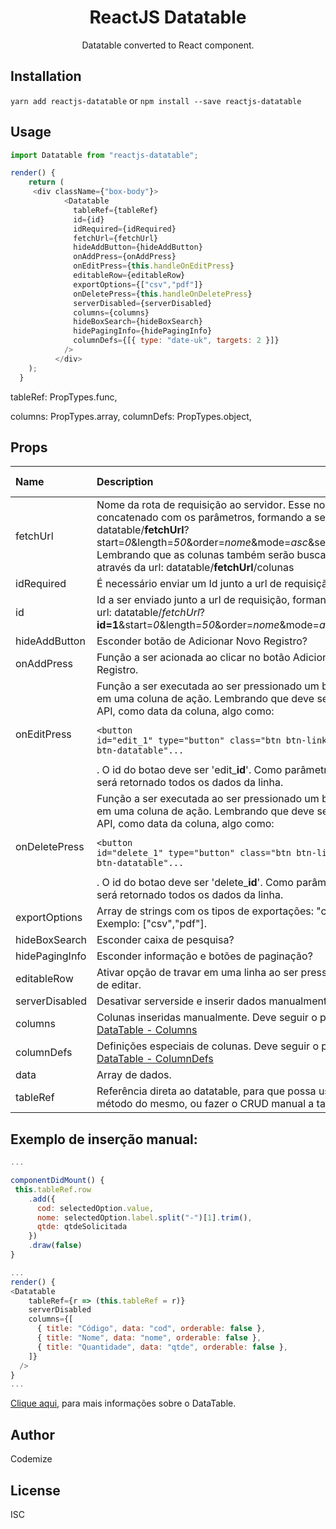 <h1 align="center">
  ReactJS Datatable
</h1>

<div align="center">
Datatable converted to React component.
</div>

## Installation

`yarn add reactjs-datatable`
or
`npm install --save reactjs-datatable`

## Usage

```javascript
import Datatable from "reactjs-datatable";

render() {
    return (
     <div className={"box-body"}>
            <Datatable
              tableRef={tableRef}
              id={id}
              idRequired={idRequired}
              fetchUrl={fetchUrl}
              hideAddButton={hideAddButton}
              onAddPress={onAddPress}
              onEditPress={this.handleOnEditPress}
              editableRow={editableRow}
              exportOptions={["csv","pdf"]}
              onDeletePress={this.handleOnDeletePress}
              serverDisabled={serverDisabled}
              columns={columns}
              hideBoxSearch={hideBoxSearch}
              hidePagingInfo={hidePagingInfo}
              columnDefs={[{ type: "date-uk", targets: 2 }]}
            />
          </div>
    );
  }
```

tableRef: PropTypes.func,

columns: PropTypes.array,
columnDefs: PropTypes.object,

## Props

| Name           | Description                                                                                                                                                                                                                                                                                                                                                                 | Type     | Required | Default Value |
| :------------- | :-------------------------------------------------------------------------------------------------------------------------------------------------------------------------------------------------------------------------------------------------------------------------------------------------------------------------------------------------------------------------- | :------- | :------: | :-----------: |
| fetchUrl       | Nome da rota de requisição ao servidor. Esse nome será concatenado com os parâmetros, formando a seguinte url: datatable/**fetchUrl**?start=_0_&length=_50_&order=_nome_&mode=_asc_&search=_Ativo_. Lembrando que as colunas também serão buscadas do servidor através da url: datatable/**fetchUrl**/colunas                                                               | String   |          |               |
| idRequired     | É necessário enviar um Id junto a url de requisição?                                                                                                                                                                                                                                                                                                                        | Boolean  |          |     false     |
| id             | Id a ser enviado junto a url de requisição, formando a seguinte url: datatable/_fetchUrl_?**id=1**&start=_0_&length=_50_&order=_nome_&mode=_asc_&search=_Ativo_                                                                                                                                                                                                             | String   |          |               |
| hideAddButton  | Esconder botão de Adicionar Novo Registro?                                                                                                                                                                                                                                                                                                                                  | Boolean  |          |     false     |
| onAddPress     | Função a ser acionada ao clicar no botão Adicionar Novo Registro.                                                                                                                                                                                                                                                                                                           | Function |          |               |
| onEditPress    | Função a ser executada ao ser pressionado um botão de editar em uma coluna de ação. Lembrando que deve ser retornado da API, como data da coluna, algo como: <pre><code><button id="edit_1" type="button" class="btn btn-link btn-datatable"...</pre></code>. O id do botao deve ser 'edit\_**id**'. Como parâmetro da função, será retornado todos os dados da linha.      | Function |          |               |
| onDeletePress  | Função a ser executada ao ser pressionado um botão de deletar em uma coluna de ação. Lembrando que deve ser retornado da API, como data da coluna, algo como: <pre><code><button id="delete_1" type="button" class="btn btn-link btn-datatable"...</pre></code>. O id do botao deve ser 'delete\_**id**'. Como parâmetro da função, será retornado todos os dados da linha. | Function |          |               |
| exportOptions  | Array de strings com os tipos de exportações: "csv" e "pdf". Exemplo: ["csv","pdf"].                                                                                                                                                                                                                                                                                        | Array    |          |               |
| hideBoxSearch  | Esconder caixa de pesquisa?                                                                                                                                                                                                                                                                                                                                                 | Boolean  |          |     false     |
| hidePagingInfo | Esconder informação e botões de paginação?                                                                                                                                                                                                                                                                                                                                  | Boolean  |          |     false     |
| editableRow    | Ativar opção de travar em uma linha ao ser pressionado o botão de editar.                                                                                                                                                                                                                                                                                                   | Boolean  |          |     false     |
| serverDisabled | Desativar serverside e inserir dados manualmente a tabela?                                                                                                                                                                                                                                                                                                                  | Boolean  |          |     false     |
| columns        | Colunas inseridas manualmente. Deve seguir o padrão do [DataTable - Columns](https://datatables.net/reference/option/columns)                                                                                                                                                                                                                                               | Object   |          |               |
| columnDefs     | Definições especiais de colunas. Deve seguir o padrão do [DataTable - ColumnDefs](https://datatables.net/reference/option/columnDefs)                                                                                                                                                                                                                                       | Object   |          |               |
| data           | Array de dados.                                                                                                                                                                                                                                                                                                                                                             | Array    |          |               |
| tableRef       | Referência direta ao datatable, para que possa usar qualquer método do mesmo, ou fazer o CRUD manual a tabela.                                                                                                                                                                                                                                                              | Object   |          |               |

## Exemplo de inserção manual:

```javascript
...

componentDidMount() {
 this.tableRef.row
    .add({
      cod: selectedOption.value,
      nome: selectedOption.label.split("-")[1].trim(),
      qtde: qtdeSolicitada
    })
    .draw(false)
}

...
render() {
<Datatable
    tableRef={r => (this.tableRef = r)}
    serverDisabled
    columns={[
      { title: "Código", data: "cod", orderable: false },
      { title: "Nome", data: "nome", orderable: false },
      { title: "Quantidade", data: "qtde", orderable: false },
    ]}
  />
}
...
```

[Clique aqui](https://datatables.net/reference/api/), para mais informações sobre o DataTable.

## Author

Codemize

## License

ISC
